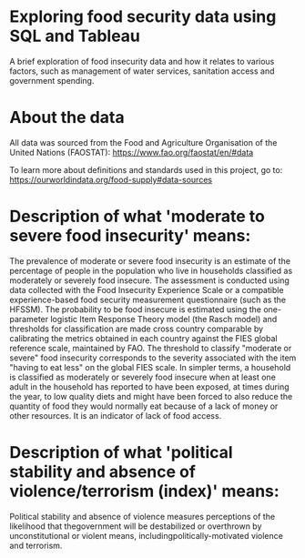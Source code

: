 # Exploring food security data using SQL and Tableau
A brief exploration of food insecurity data and how it relates to various factors, such as management of water services, sanitation access and government spending.

# About the data
All data was sourced from the Food and Agriculture Organisation of the United Nations (FAOSTAT):
https://www.fao.org/faostat/en/#data

To learn more about definitions and standards used in this project, go to:
https://ourworldindata.org/food-supply#data-sources

# Description of what 'moderate to severe food insecurity' means:
The prevalence of moderate or severe food insecurity is an estimate of the percentage of people in the population who live in households classified as moderately or severely food insecure. The assessment is conducted using data collected with the Food Insecurity Experience Scale or a compatible experience-based food security measurement questionnaire (such as the HFSSM). The probability to be food insecure is estimated using the one-parameter logistic Item Response Theory model (the Rasch model) and thresholds for classification are made cross country comparable by calibrating the metrics obtained in each country against the FIES global reference scale, maintained by FAO. The threshold to classify "moderate or severe" food insecurity corresponds to the severity associated with the item "having to eat less" on the global FIES scale. In simpler terms, a household is classified as moderately or severely food insecure when at least one adult in the household has reported to have been exposed, at times during the year, to low quality diets and might have been forced to also reduce the quantity of food they would normally eat because of a lack of money or other resources. It is an indicator of lack of food access.


# Description of what 'political stability and absence of violence/terrorism (index)' means:
Political stability and absence of violence measures perceptions of the likelihood that thegovernment will be destabilized or overthrown by unconstitutional or violent means, includingpolitically-motivated violence and terrorism.


